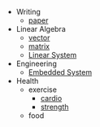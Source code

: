 - Writing
  - [paper](docs/writing/paper)
- Linear Algebra
	- [vector](docs/math/linear-algebra/vector)
	- [matrix](docs/math/linear-algebra/matrix)
	- [Linear System](docs/math/linear-algebra/system)
- Engineering
  - [Embedded System](docs/engineering/embedded-system)
- Health
  - exercise
      - [cardio](docs/health/exercise/cardio)
      - [strength](docs/health/exercise/strength)
  - food